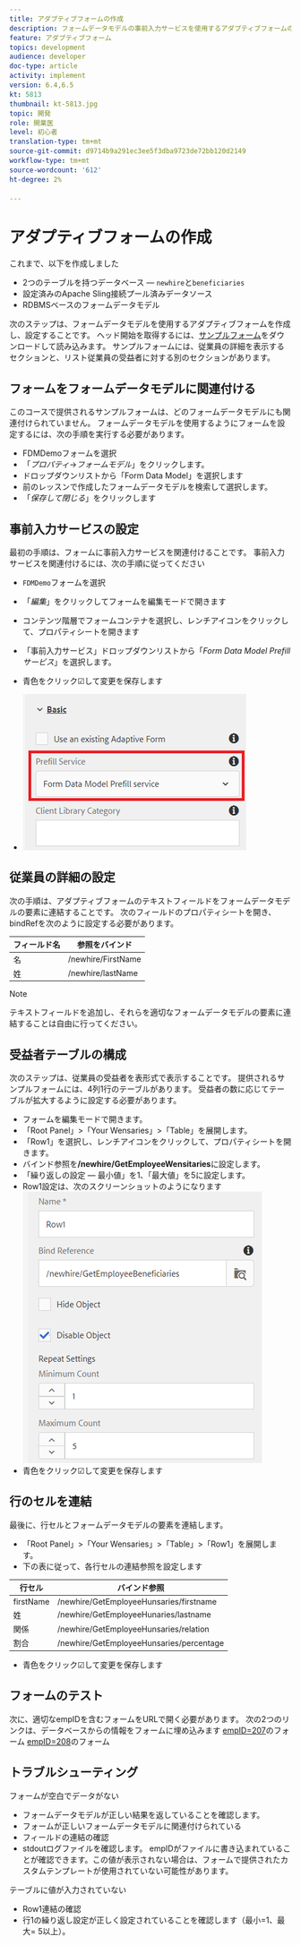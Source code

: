 ```yaml
---
title: アダプティブフォームの作成
description: フォームデータモデルの事前入力サービスを使用するアダプティブフォームの作成および設定
feature: アダプティブフォーム
topics: development
audience: developer
doc-type: article
activity: implement
version: 6.4,6.5
kt: 5813
thumbnail: kt-5813.jpg
topic: 開発
role: 開業医
level: 初心者
translation-type: tm+mt
source-git-commit: d9714b9a291ec3ee5f3dba9723de72bb120d2149
workflow-type: tm+mt
source-wordcount: '612'
ht-degree: 2%

---
```



# アダプティブフォームの作成

これまで、以下を作成しました

* 2つのテーブルを持つデータベース — `newhire`と`beneficiaries`
* 設定済みのApache Sling接続プール済みデータソース
* RDBMSベースのフォームデータモデル

次のステップは、フォームデータモデルを使用するアダプティブフォームを作成し、設定することです。  ヘッド開始を取得するには、[サンプルフォーム](assets/fdm-demo-af.zip)をダウンロードして読み込みます。 サンプルフォームには、従業員の詳細を表示するセクションと、リスト従業員の受益者に対する別のセクションがあります。

## フォームをフォームデータモデルに関連付ける

このコースで提供されるサンプルフォームは、どのフォームデータモデルにも関連付けられていません。 フォームデータモデルを使用するようにフォームを設定するには、次の手順を実行する必要があります。

* FDMDemoフォームを選択
* 「_プロパティ_->_フォームモデル_」をクリックします。
* ドロップダウンリストから「Form Data Model」を選択します
* 前のレッスンで作成したフォームデータモデルを検索して選択します。
* 「_保存して閉じる_」をクリックします

## 事前入力サービスの設定

最初の手順は、フォームに事前入力サービスを関連付けることです。 事前入力サービスを関連付けるには、次の手順に従ってください

* `FDMDemo`フォームを選択
* 「_編集_」をクリックしてフォームを編集モードで開きます
* コンテンツ階層でフォームコンテナを選択し、レンチアイコンをクリックして、プロパティシートを開きます
* 「事前入力サービス」ドロップダウンリストから「_Form Data Model Prefillサービス_」を選択します。
* 青色をクリック☑して変更を保存します

* ![事前入力サービス](assets/fdm-prefill.png)

## 従業員の詳細の設定

次の手順は、アダプティブフォームのテキストフィールドをフォームデータモデルの要素に連結することです。 次のフィールドのプロパティシートを開き、bindRefを次のように設定する必要があります。


| フィールド名 | 参照をバインド |
|------------|--------------------|
| 名 | /newhire/FirstName |
| 姓 | /newhire/lastName |

>[!NOTE]
>
>テキストフィールドを追加し、それらを適切なフォームデータモデルの要素に連結することは自由に行ってください。

## 受益者テーブルの構成

次のステップは、従業員の受益者を表形式で表示することです。 提供されるサンプルフォームには、4列1行のテーブルがあります。 受益者の数に応じてテーブルが拡大するように設定する必要があります。

* フォームを編集モードで開きます。
* 「Root Panel」>「Your Wensaries」>「Table」を展開します。
* 「Row1」を選択し、レンチアイコンをクリックして、プロパティシートを開きます。
* バインド参照を&#x200B;**/newhire/GetEmployeeWensitaries**&#x200B;に設定します。
* 「繰り返しの設定 — 最小値」を1、「最大値」を5に設定します。
* Row1設定は、次のスクリーンショットのようになります
   ![行構成](assets/configure-row.PNG)
* 青色をクリック☑して変更を保存します

## 行のセルを連結

最後に、行セルとフォームデータモデルの要素を連結します。

* 「Root Panel」>「Your Wensaries」>「Table」>「Row1」を展開します。
* 下の表に従って、各行セルの連結参照を設定します

| 行セル | バインド参照 |
|------------|----------------------------------------------|
| firstName | /newhire/GetEmployeeHunsaries/firstname |
| 姓 | /newhire/GetEmployeeHunaries/lastname |
| 関係 | /newhire/GetEmployeeHunsaries/relation |
| 割合 | /newhire/GetEmployeeHunsaries/percentage |

* 青色をクリック☑して変更を保存します

## フォームのテスト

次に、適切なempIDを含むフォームをURLで開く必要があります。 次の2つのリンクは、データベースからの情報をフォームに埋め込みます
[empID=207](http://localhost:4502/content/dam/formsanddocuments/fdmdemo/jcr:content?wcmmode=disabled&amp;empID=207)のフォーム
[empID=208](http://localhost:4502/content/dam/formsanddocuments/fdmdemo/jcr:content?wcmmode=disabled&amp;empID=208)のフォーム

## トラブルシューティング

フォームが空白でデータがない

* フォームデータモデルが正しい結果を返していることを確認します。
* フォームが正しいフォームデータモデルに関連付けられている
* フィールドの連結の確認
* stdoutログファイルを確認します。 empIDがファイルに書き込まれていることが確認できます。この値が表示されない場合は、フォームで提供されたカスタムテンプレートが使用されていない可能性があります。

テーブルに値が入力されていない

* Row1連結の確認
* 行1の繰り返し設定が正しく設定されていることを確認します（最小=1、最大= 5以上）。

